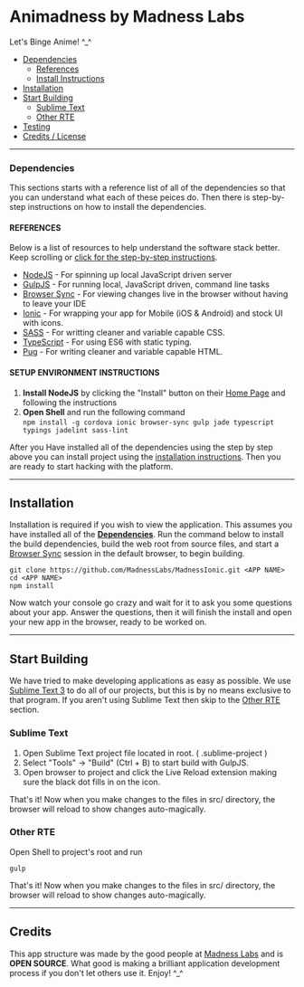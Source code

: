 # Animadness by Madness Labs
Let's Binge Anime! ^_^

* [Dependencies](#dependencies)
    * [References](#references)
    * [Install Instructions](#instructions)
* [Installation](#installation)
* [Start Building](#getting-started)
    * [Sublime Text](#sublime)
    * [Other RTE](#other-rte)
* [Testing](#testing)
* [Credits / License](#credits)

---


### <a name="dependencies"></a> Dependencies

This sections starts with a reference list of all of the dependencies so that you can understand what each of these peices do.  Then there is step-by-step instructions on how to install the dependencies.

#### <a name="references"></a> REFERENCES

Below is a list of resources to help understand the software stack better.  Keep scrolling or [click for the step-by-step instructions](#instructions).

* <a href="https://nodejs.org/" target="_blank">NodeJS</a> - For spinning up local JavaScript driven server
* <a href="http://gulpjs.com/" target="_blank">GulpJS</a> - For running local, JavaScript driven, command line tasks
* <a href="http://www.browsersync.io/" target="_blank">Browser Sync</a> - For viewing changes live in the browser without having to leave your IDE
* <a href="http://ionicframework.com" target="_blank">Ionic</a> - For wrapping your app for Mobile (iOS & Android) and stock UI with icons.
* <a href="http://sass-lang.com/" target="_blank">SASS</a> - For writting cleaner and variable capable CSS.
* <a href="https://www.typescriptlang.org/" target="_blank">TypeScript</a> - For using ES6 with static typing.
* <a href="https://pugjs.org/" target="_blank">Pug</a> - For writing cleaner and variable capable HTML.

#### <a name="instructions"></a> SETUP ENVIRONMENT INSTRUCTIONS

1. **Install NodeJS** by clicking the "Install" button on their <a href="https://nodejs.org/" target="_blank">Home Page</a> and following the instructions
2. **Open Shell** and run the following command  
```npm install -g cordova ionic browser-sync gulp jade typescript typings jadelint sass-lint```


After you Have installed all of the dependencies using the step by step above you can install project using the [installation instructions](#installation). Then you are ready to start hacking with the platform. 

---

## <a name="installation"></a> Installation

Installation is required if you wish to view the application.  This assumes you have installed all of the **[Dependencies](#dependencies)**. Run the command below to install the build dependencies, build the web root from source files, and start a [Browser Sync](http://www.browsersync.io/) session in the default browser, to begin building.

```
git clone https://github.com/MadnessLabs/MadnessIonic.git <APP NAME>
cd <APP NAME>
npm install
``` 

Now watch your console go crazy and wait for it to ask you some questions about your app.  Answer the questions, then it will finish the install and open your new app in the browser, ready to be worked on. 

---

## <a name="getting-started"></a> Start Building

We have tried to make developing applications as easy as possible.  We use [Sublime Text 3](http://www.sublimetext.com/3) to do all of our projects, but this is by no means exclusive to that program. If you aren't using Sublime Text then skip to the [Other RTE](#other-rte) section.


### <a name="sublime"></a> Sublime Text  

1. Open Sublime Text project file located in root. ( <PROJECT NAME>.sublime-project )
2. Select "Tools" -> "Build" (Ctrl + B) to start build with GulpJS.
3. Open browser to project and click the Live Reload extension making sure the black dot fills in on the icon.

That's it! Now when you make changes to the files in src/ directory, the browser will reload to show changes auto-magically.

### <a name="other-rte"></a> Other RTE

Open Shell to project's root and run
 ```
 gulp
 ```
That's it! Now when you make changes to the files in src/ directory, the browser will reload to show changes auto-magically.


---

## <a name="credits"></a> Credits

This app structure was made by the good people at <a href="http://madnesslabs.net" target="_blank">Madness Labs</a> and is **OPEN SOURCE**.  What good is making a brilliant application development process if you don't let others use it.  Enjoy! ^_^
